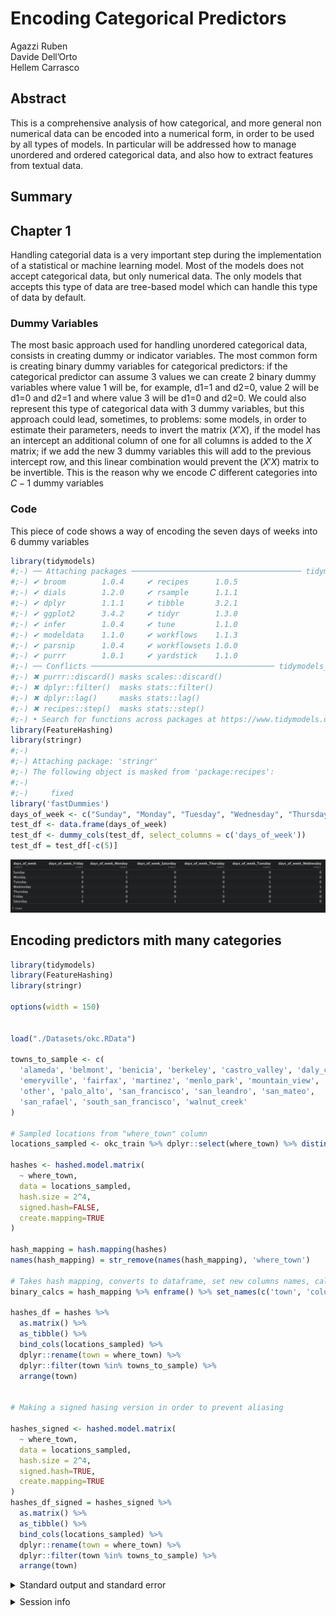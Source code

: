 # Encoding Categorical Predictors

Agazzi Ruben <br />
Davide Dell’Orto <br />
Hellem Carrasco <br />

## Abstract

This is a comprehensive analysis of how categorical, and more general non numerical data can be encoded into a numerical form, in order to be used by all types of models.
In particular will be addressed how to manage unordered and ordered categorical data, and also how to extract features from textual data.

## Summary

## Chapter 1

Handling categorial data is a very important step during the implementation of a statistical or machine learning model. Most of the models does not accept categorical data, but only numerical data. The only models that accepts this type of data are tree-based model which can handle this type of data by default.

### Dummy Variables

The most basic approach used for handling unordered categorical data, consists in creating dummy or indicator variables. The most common form is creating binary dummy variables for categorical predictors: if the categorical predictor can assume 3 values we can create 2 binary dummy variables where value 1 will be, for example, d1=1 and d2=0, value 2 will be d1=0 and d2=1 and where value 3 will be d1=0 and d2=0. We could also represent this type of categorical data with 3 dummy variables, but this approach could lead, sometimes, to problems: some models, in order to estimate their parameters, needs to invert the matrix $(X'X)$, if the model has an intercept an additional column of one for all columns is added to the $X$ matrix; if we add the new 3 dummy variables this will add to the previous intercept row, and this linear combination would prevent the $(X'X)$ matrix to be invertible. This is the reason why we encode $C$ different categories into $C-1$ dummy variables

### Code

This piece of code shows a way of encoding the seven days of weeks into 6 dummy variables

``` r
library(tidymodels)
#;-) ── Attaching packages ────────────────────────────────────── tidymodels 1.0.0 ──
#;-) ✔ broom        1.0.4     ✔ recipes      1.0.5
#;-) ✔ dials        1.2.0     ✔ rsample      1.1.1
#;-) ✔ dplyr        1.1.1     ✔ tibble       3.2.1
#;-) ✔ ggplot2      3.4.2     ✔ tidyr        1.3.0
#;-) ✔ infer        1.0.4     ✔ tune         1.1.0
#;-) ✔ modeldata    1.1.0     ✔ workflows    1.1.3
#;-) ✔ parsnip      1.0.4     ✔ workflowsets 1.0.0
#;-) ✔ purrr        1.0.1     ✔ yardstick    1.1.0
#;-) ── Conflicts ───────────────────────────────────────── tidymodels_conflicts() ──
#;-) ✖ purrr::discard() masks scales::discard()
#;-) ✖ dplyr::filter()  masks stats::filter()
#;-) ✖ dplyr::lag()     masks stats::lag()
#;-) ✖ recipes::step()  masks stats::step()
#;-) • Search for functions across packages at https://www.tidymodels.org/find/
library(FeatureHashing)
library(stringr)
#;-) 
#;-) Attaching package: 'stringr'
#;-) The following object is masked from 'package:recipes':
#;-) 
#;-)     fixed
library('fastDummies')
days_of_week <- c("Sunday", "Monday", "Tuesday", "Wednesday", "Thursday","Friday", "Saturday")
test_df <- data.frame(days_of_week)
test_df <- dummy_cols(test_df, select_columns = c('days_of_week'))
test_df = test_df[-c(5)]
```

![Table of encoded days of week using 6 dummy variables](./images/dummy_days_of_week_2.png)

## Encoding predictors mith many categories

``` r
library(tidymodels)
library(FeatureHashing)
library(stringr)

options(width = 150)


load("./Datasets/okc.RData")

towns_to_sample <- c(
  'alameda', 'belmont', 'benicia', 'berkeley', 'castro_valley', 'daly_city', 
  'emeryville', 'fairfax', 'martinez', 'menlo_park', 'mountain_view', 'oakland', 
  'other', 'palo_alto', 'san_francisco', 'san_leandro', 'san_mateo', 
  'san_rafael', 'south_san_francisco', 'walnut_creek'
)

# Sampled locations from "where_town" column
locations_sampled <- okc_train %>% dplyr::select(where_town) %>% distinct(where_town) %>% arrange(where_town)

hashes <- hashed.model.matrix(
  ~ where_town,
  data = locations_sampled,
  hash.size = 2^4,
  signed.hash=FALSE,
  create.mapping=TRUE
)

hash_mapping = hash.mapping(hashes)
names(hash_mapping) = str_remove(names(hash_mapping), 'where_town')

# Takes hash mapping, converts to dataframe, set new columns names, calculate hash over name to have original integer value, filter for selected cities 
binary_calcs = hash_mapping %>% enframe() %>% set_names(c('town', 'column_num_16')) %>% mutate(integer_16 = hashed.value(names(hash_mapping))) %>% dplyr::filter(town %in% towns_to_sample) %>% arrange(town)

hashes_df = hashes %>% 
  as.matrix() %>%
  as_tibble() %>%
  bind_cols(locations_sampled) %>%
  dplyr::rename(town = where_town) %>% 
  dplyr::filter(town %in% towns_to_sample) %>% 
  arrange(town)


# Making a signed hasing version in order to prevent aliasing

hashes_signed <- hashed.model.matrix(
  ~ where_town,
  data = locations_sampled,
  hash.size = 2^4,
  signed.hash=TRUE,
  create.mapping=TRUE
)
hashes_df_signed = hashes_signed %>% 
  as.matrix() %>%
  as_tibble() %>%
  bind_cols(locations_sampled) %>%
  dplyr::rename(town = where_town) %>% 
  dplyr::filter(town %in% towns_to_sample) %>% 
  arrange(town)
```

<details style="margin-bottom:10px;">
<summary>
Standard output and standard error
</summary>

``` sh
✖ Install the styler package in order to use `style = TRUE`.
```

</details>
<details style="margin-bottom:10px;">
<summary>
Session info
</summary>

``` r
sessionInfo()
#;-) R version 4.2.2 (2022-10-31)
#;-) Platform: aarch64-apple-darwin20 (64-bit)
#;-) Running under: macOS Ventura 13.2.1
#;-) 
#;-) Matrix products: default
#;-) BLAS:   /Library/Frameworks/R.framework/Versions/4.2-arm64/Resources/lib/libRblas.0.dylib
#;-) LAPACK: /Library/Frameworks/R.framework/Versions/4.2-arm64/Resources/lib/libRlapack.dylib
#;-) 
#;-) locale:
#;-) [1] en_US.UTF-8/en_US.UTF-8/en_US.UTF-8/C/en_US.UTF-8/en_US.UTF-8
#;-) 
#;-) attached base packages:
#;-) [1] stats     graphics  grDevices utils     datasets  methods   base     
#;-) 
#;-) other attached packages:
#;-)  [1] fastDummies_1.6.3      stringr_1.5.0          FeatureHashing_0.9.1.5 yardstick_1.1.0        workflowsets_1.0.0     workflows_1.1.3       
#;-)  [7] tune_1.1.0             tidyr_1.3.0            tibble_3.2.1           rsample_1.1.1          recipes_1.0.5          purrr_1.0.1           
#;-) [13] parsnip_1.0.4          modeldata_1.1.0        infer_1.0.4            ggplot2_3.4.2          dplyr_1.1.1            dials_1.2.0           
#;-) [19] scales_1.2.1           broom_1.0.4            tidymodels_1.0.0      
#;-) 
#;-) loaded via a namespace (and not attached):
#;-)  [1] splines_4.2.2       foreach_1.5.2       prodlim_2023.03.31  GPfit_1.0-8         yaml_2.3.7          globals_0.16.2      ipred_0.9-14       
#;-)  [8] pillar_1.9.0        backports_1.4.1     lattice_0.20-45     glue_1.6.2          digest_0.6.31       hardhat_1.3.0       colorspace_2.1-0   
#;-) [15] htmltools_0.5.5     Matrix_1.5-1        timeDate_4022.108   pkgconfig_2.0.3     lhs_1.1.6           DiceDesign_1.9      listenv_0.9.0      
#;-) [22] gower_1.0.1         lava_1.7.2.1        timechange_0.2.0    generics_0.1.3      withr_2.5.0         furrr_0.3.1         nnet_7.3-18        
#;-) [29] cli_3.6.1           survival_3.4-0      magrittr_2.0.3      evaluate_0.20       fs_1.6.1            future_1.32.0       fansi_1.0.4        
#;-) [36] parallelly_1.35.0   MASS_7.3-58.1       class_7.3-20        tools_4.2.2         data.table_1.14.8   lifecycle_1.0.3     munsell_0.5.0      
#;-) [43] reprex_2.0.2        compiler_4.2.2      rlang_1.1.0         grid_4.2.2          iterators_1.0.14    rstudioapi_0.14     rmarkdown_2.21     
#;-) [50] gtable_0.3.3        codetools_0.2-18    R6_2.5.1            lubridate_1.9.2     knitr_1.42          fastmap_1.1.1       future.apply_1.10.0
#;-) [57] utf8_1.2.3          stringi_1.7.12      parallel_4.2.2      Rcpp_1.0.10         vctrs_0.6.1         rpart_4.1.19        tidyselect_1.2.0   
#;-) [64] xfun_0.38
```

</details>

